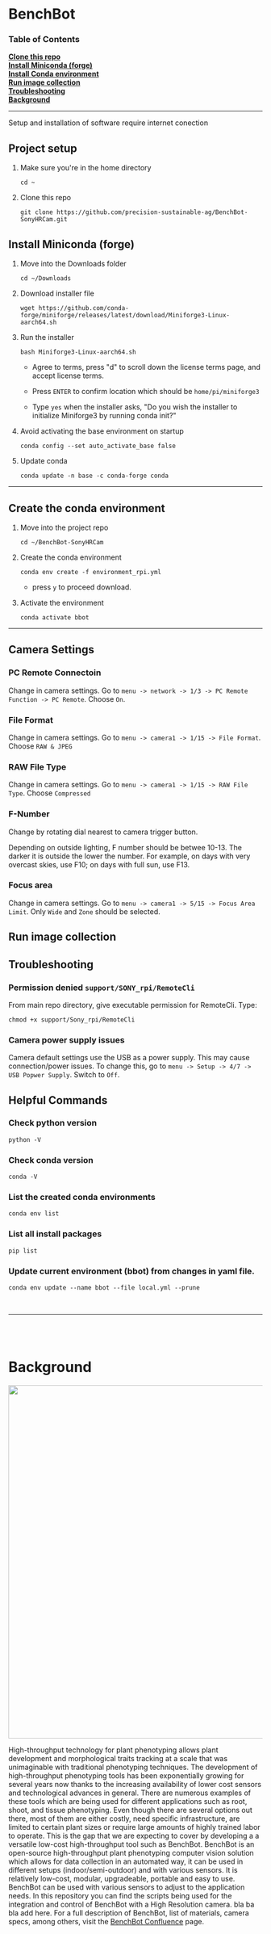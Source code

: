 # BenchBot

### Table of Contents
**[Clone this repo](#clone-this-repo)**<br>
**[Install Miniconda (forge)](#install-miniconda-forge)**<br>
**[Install Conda environment](#install-conda-environment)**<br>
**[Run image collection](#run-image-collection)**<br>
**[Troubleshooting](#troubleshooting)**<br>
**[Background](#background)**<br>

---

Setup and installation of software require internet conection

## Project setup

1. Make sure you're in the home directory

    `cd ~`

2. Clone this repo

    `git clone https://github.com/precision-sustainable-ag/BenchBot-SonyHRCam.git`

## Install Miniconda (forge)

1. Move into the Downloads folder

    `cd ~/Downloads`

2. Download installer file
  
    `wget https://github.com/conda-forge/miniforge/releases/latest/download/Miniforge3-Linux-aarch64.sh`

3. Run the installer

    `bash Miniforge3-Linux-aarch64.sh`

    * Agree to terms, press "d" to scroll down the license terms page, and accept license terms.

    * Press `ENTER` to confirm location which should be `home/pi/miniforge3`
    * Type `yes` when the installer asks, "Do you wish the installer to initialize Miniforge3 by running conda init?"

4. Avoid activating the base environment on startup
    
    `conda config --set auto_activate_base false`

5. Update conda

    `conda update -n base -c conda-forge conda`

--- 

## Create the conda environment

1. Move into the project repo

    `cd ~/BenchBot-SonyHRCam`

2. Create the conda environment

    `conda env create -f environment_rpi.yml`

      * press `y` to proceed download.

3. Activate the environment

    `conda activate bbot`

---

## Camera Settings

### PC Remote Connectoin

Change in camera settings. Go to `menu -> network -> 1/3 -> PC Remote Function -> PC Remote`. Choose `On`. 

### File Format

Change in camera settings. Go to `menu -> camera1 -> 1/15 -> File Format`. Choose `RAW & JPEG`

### RAW File Type

Change in camera settings. Go to `menu -> camera1 -> 1/15 -> RAW File Type`. Choose `Compressed`

### F-Number 

Change by rotating dial nearest to camera trigger button.

Depending on outside lighting, F number should be betwee 10-13. The darker it is outside the lower the number. For example, on days with very overcast skies, use F10; on days with full sun, use F13.

### Focus area

Change in camera settings. Go to `menu -> camera1 -> 5/15 -> Focus Area Limit`. Only `Wide` and `Zone` should be selected.

## Run image collection


## Troubleshooting

### Permission denied `support/SONY_rpi/RemoteCli` 

From main repo directory, give executable permission for RemoteCli. Type:

`chmod +x support/Sony_rpi/RemoteCli`

### Camera power supply issues

Camera default settings use the USB as a power supply. This may cause connection/power issues. To change this, go to `menu -> Setup -> 4/7 -> USB Popwer Supply`. Switch to `Off`.

## Helpful Commands

### Check python version

`python -V `

### Check conda version

`conda -V`

### List the created conda environments

`conda env list`

### List all install packages

`pip list`

### Update current environment (bbot) from changes in yaml file.
 
`conda env update --name bbot --file local.yml --prune`


<br>

---

<br>
<br>

# Background

<p align="center">
  <img src= "https://user-images.githubusercontent.com/45602572/186969821-aef45304-8a6a-4775-a404-9dbfcef3045f.jpg" width="700">
</p> 

High-throughput technology for plant phenotyping allows plant development and morphological traits tracking at a scale that was unimaginable with traditional phenotyping techniques. The development of  high-throughput phenotyping tools has been exponentially growing for several years now thanks to the increasing availability of lower cost sensors and technological advances in general. There are numerous examples of these tools which are being used for different applications such as root, shoot, and tissue phenotyping.
Even though there are several options out there, most of them are either costly, need specific infrastructure, are limited to certain plant sizes or require large amounts of highly trained labor to operate. This is the gap that we are expecting to cover by developing a a versatile low-cost high-throughput tool such as BenchBot. 
BenchBot is an open-source high-throughput plant phenotyping computer vision solution which allows for data collection in an automated way, it can be used in different setups (indoor/semi-outdoor) and with various sensors. It is relatively low-cost, modular, upgradeable, portable and easy to use.
BenchBot can be used with various sensors to adjust to the application needs. In this repository you can find the scripts being used for the integration and control of BenchBot with a High Resolution camera. bla ba bla add here. 
For a full description of BenchBot, list of materials, camera specs, among others, visit the [BenchBot Confluence](https://precision-sustainable-ag.atlassian.net/l/cp/eeUgH9Bm) page.